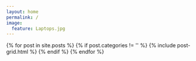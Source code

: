 ```yaml
---
layout: home
permalink: /
image:
  feature: Laptops.jpg
---
```


<div class="tiles">

<div class="tiles">
{% for post in site.posts %}
	{% if post.categories != '' %}
		{% include post-grid.html %}
	{% endif %}
{% endfor %}
</div><!-- /.tiles -->

</div><!-- /.tiles -->